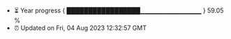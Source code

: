 - ⏳ Year progress { █████████████████▁▁▁▁▁▁▁▁▁▁▁▁▁ } 59.05 %
- ⏰ Updated on Fri, 04 Aug 2023 12:32:57 GMT

